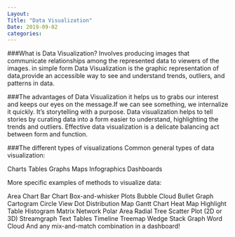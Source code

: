 ```yaml
---
Layout:
Title: "Data Visualization"
Date: 2019-09-02
categories:
---
```


###What is Data Visualization?
Involves producing images that communicate relationships among the represented data to viewers of the images.
in simple form Data Visualization is the graphic representation of data,provide an accessible way to see and understand trends, outliers, and patterns in data.

###The advantages of Data Visualization
it helps us to grabs our interest and keeps our eyes on the message.If we can see something, we internalize it quickly. It’s storytelling with a purpose. 
Data visualization helps to tell stories by curating data into a form easier to understand, highlighting the trends and outliers.
 Effective data visualization is a delicate balancing act between form and function. 

 ###The different types of visualizations
Common general types of data visualization:

Charts
Tables
Graphs
Maps
Infographics
Dashboards

More specific examples of methods to visualize data:

Area Chart
Bar Chart
Box-and-whisker Plots
Bubble Cloud
Bullet Graph
Cartogram
Circle View
Dot Distribution Map
Gantt Chart
Heat Map
Highlight Table
Histogram
Matrix
Network
Polar Area
Radial Tree
Scatter Plot (2D or 3D)
Streamgraph
Text Tables
Timeline
Treemap
Wedge Stack Graph
Word Cloud
And any mix-and-match combination in a dashboard!
